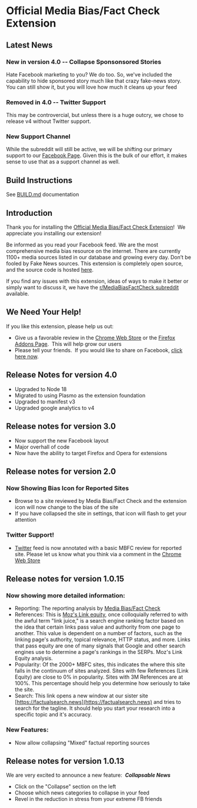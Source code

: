 # Official Media Bias/Fact Check Extension

## Latest News

### New in version 4.0 -- Collapse Sponsonsored Stories

Hate Facebook marketing to you? We do too. So, we've included the capability to hide sponsored story much like that crazy fake-news story. You can still show it, but you will love
how much it cleans up your feed

### Removed in 4.0 -- Twitter Support

This may be controvercial, but unless there is a huge outcry, we chose to release v4 without Twitter support.  

### New Support Channel

While the subreddit will still be active, we will be shifting our primary support to our [Facebook Page](https://www.facebook.com/mbfcext).  Given this is the bulk of our effort, it
makes sense to use that as a support channel as well.

## Build Instructions

See [BUILD.md](BUILD.md) documentation

## Introduction

Thank you for installing the [Official Media Bias/Fact Check Extension](https://drmikecrowe.github.io/mbfcext/)!  We appreciate you installing our extension!

Be informed as you read your Facebook feed. We are the most comprehensive media bias resource on the internet. There are currently 1100+ media sources listed in our database and growing every day. Don’t be fooled by Fake News sources. This extension is completely open source, and the source code is hosted [here](https://github.com/drmikecrowe/mbfcext).

If you find any issues with this extension, ideas of ways to make it better or simply want to discuss it, we have the [r/MediaBiasFactCheck subreddit](https://www.reddit.com/r/MediaBiasFactCheck/) available.

## We Need Your Help!

If you like this extension, please help us out:

- Give us a favorable review in the [Chrome Web Store](https://chromewebstore.google.com/detail/media-bias-fact-check/ganicjnkcddicfioohdaegodjodcbkkh) or the [Firefox Addons Page](https://addons.mozilla.org/en-US/firefox/addon/media-bias-fact-check/).  This will help grow our users
- Please tell your friends.  If you would like to share on Facebook, [click here now](https://www.facebook.com/sharer/sharer.php?u=https%3A//chromewebstore.google.com/detail/media-bias-fact-check/ganicjnkcddicfioohdaegodjodcbkkh).

## Release Notes for version 4.0

- Upgraded to Node 18
- Migrated to using Plasmo as the extension foundation
- Upgraded to manifest v3
- Upgraded google analytics to v4

## Release notes for version 3.0

- Now support the new Facebook layout
- Major overhall of code
- Now have the ability to target Firefox and Opera for extensions

## Release notes for version 2.0

### Now Showing Bias Icon for Reported Sites

- Browse to a site reviewed by Media Bias/Fact Check and the extension icon will now change to the bias of the site
- If you have collapsed the site in settings, that icon will flash to get your attention

### Twitter Support!

- [Twitter](https://twitter.com) feed is now annotated with a basic MBFC review for reported site. Please let us know what you think via a comment in the [Chrome Web Store](https://chromewebstore.google.com/detail/media-bias-fact-check/ganicjnkcddicfioohdaegodjodcbkkh)

## Release notes for version 1.0.15

### Now showing more detailed information: 

- Reporting: The reporting analysis by [Media Bias/Fact Check](https://mediabiasfactcheck.com)
- References: This is [Moz's Link equity](https://moz.com/learn/seo/what-is-link-equity), once colloquially referred to with the awful term "link juice," is a search engine ranking factor based on the idea that certain links pass value and authority from one page to another. This value is dependent on a number of factors, such as the linking page's authority, topical relevance, HTTP status, and more. Links that pass equity are one of many signals that Google and other search engines use to determine a page's rankings in the SERPs. Moz's Link Equity analysis.
- Popularity: Of the 2000+ MBFC sites, this indicates the where this site falls in the continuum of sites analyzed. Sites with few References (Link Equity) are close to 0% in popularity. Sites with 3M References are at 100%. This percentage should help you determine how seriously to take the site.
- Search: This link opens a new window at our sister site [https://factualsearch.news](https://factualsearch.news) and tries to search for the tagline. It should help you start your research into a specific topic and it's accuracy.

### New Features:

- Now allow collapsing "Mixed" factual reporting sources

## Release notes for version 1.0.13

We are very excited to announce a new feature:  **_Collapsable News_**

- Click on the "Collapse" section on the left
- Choose which news categories to collapse in your feed
- Revel in the reduction in stress from your extreme FB friends
